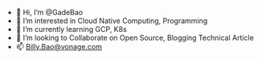- 👋 Hi, I’m @GadeBao
- 👀 I’m interested in Cloud Native Computing, Programming 
- 🌱 I’m currently learning GCP, K8s
- 💞️ I’m looking to Collaborate on Open Source, Blogging Technical Article
- 📫 Billy.Bao@vonage.com

<!---
GadeBao/GadeBao is a ✨ special ✨ repository because its `README.md` (this file) appears on your GitHub profile.
You can click the Preview link to take a look at your changes.
--->
